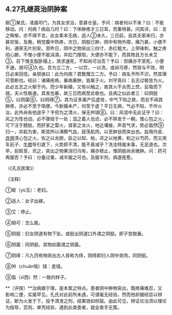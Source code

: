 ## 4.27孔继菼治阴肿案

妪①某氏，凌晨叩门，为其女求治，意甚仓皇。予问：病者何以不来？曰：不能移动。问：何病？病自几时？曰：下体肿疼才三日耳，而重特甚。问其详，曰：言之殊惭，亦不得不言。此女素本无病，适人②未久，三日前，自其夫家来归，亦甚欢愉，及晚，稍觉腹中热疼，次日，阴股已肿，阴中有物外撑，痛乃甚，小便不利，通宵无片刻安。至昨日，阴中之物突出三四寸，赤红粗大，上带锋刺，触之疼彻心腑，不惟小便不能涓滴，并肛门撑阻，大便亦不能下，而其物且方长未艾③。目下惟支股卧榻上，哭求速死，不知尚可治否？予曰：但痛亦不至死，小便不通，胡可④久也。吾为立二方，一以饮，一以洗，或尚可瘳，然效与不效，明日必来回信。亲朋骇曰：此为何病？君敢慨立二方。予曰：病名予所不识，然其理可意断也。经曰：诸痛疮疡，暴病暴肿，皆属于火。刘守真曰：五志过极皆为火。此必五志之火郁于内，而少年新婚，又有以触之，故其火不炎而上焚，反吸而下就。夫火性极速，其发也暴，故三日而病至此极也。且病之似此者三：曰阴挺⑤，曰阴菌⑥，曰阴痔⑦。其为证多属产后虚劳，中气下陷之故，而总不闻其肿疼，亦必不至于阻便。今新婚未产，何至于虚？平日无病，气必不陷，不作火治，此外尚有他途乎？予但为之清火，保无舛错⑧。曰：风湿中无此证乎？曰：风之为性也动，必不骤结于一处；湿之着人也迟，必不猝发于一朝。惟心包之火，可下注于膀胱，而肝家之雷火，肾家之龙火，地近壤接，声音气求，势必翕然⑨归一，并起为害，斯其所以沸腾气血，鼓荡肌肉，以至肿劲而突出也。兹用丹皮、[连翘](https://www.gmzyjc.com/read/bc/bc03-0.4.2.0.0.md)清心包之火，佐之以龙胆，臣之以知、柏，凉之以地黄，和之以芍药，而又用车前子、[牛膝](https://www.gmzyjc.com/read/bc/bc12-0.0.21.0.0.md)导引直下，火势即不清，能不衰减乎？洗法特属末事，无足道也。次早，前妪至，讯之，突出之物果消归乌有，痛亦顿止，惟阴股尚余微肿。问：药可再服否？予曰：分量过重，减半服之可也。及服半剂，病遂痊愈。

（《孔氏医案》）

〔注释〕

①妪（yù玉）：老妇。

②适人：女子出嫁。

③艾：停止。

④胡可：怎么能。

⑤阴挺：妇女阴道有物下坠，或挺出阴道口外谓之阴挺。即子宫脱垂。

⑥阴菌：同阴挺，其物如菌谓之阴菌。

⑦阴痔：凡九窍有物突出古人皆称为痔，阴痔即妇人阴中突肉，同阴挺。

⑧舛（chuǎn喘）错：差错。

⑨翕（xī西）然：一致的样子。

**〔评按〕**治病据于理，是本案之特点。患者阴中肿物突出，既疼痛难忍，又影响二便，实属罕见。孔氏对此前所未遇，可谓毫无经验，然而他却据经旨以辨证，断为火发于下，投予清泄之剂，结果效如桴鼓。由此可见，辨证论治须以理论为指导，否则，单凭经验，遇到此类患者，就会束手无策。
